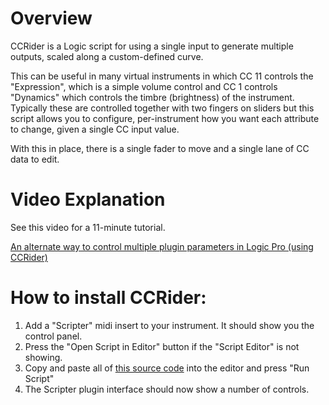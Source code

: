# Overview

CCRider is a Logic script for using a single input to generate multiple outputs, scaled along a custom-defined curve.

This can be useful in many virtual instruments in which CC 11 controls the "Expression", which is a simple volume control and CC 1 controls "Dynamics" which controls the timbre (brightness) of the instrument. Typically these are controlled together with two fingers on sliders but this script allows you to configure, per-instrument how you want each attribute to change, given a single CC input value.

With this in place, there is a single fader to move and a single lane of CC data to edit.

# Video Explanation

See this video for a 11-minute tutorial.

[An alternate way to control multiple plugin parameters in Logic Pro (using CCRider)](https://youtu.be/cnaiPunGN8k)

# How to install CCRider:

1. Add a "Scripter" midi insert to your instrument. It should show you the control panel.
2. Press the "Open Script in Editor" button if the "Script Editor" is not showing.
3. Copy and paste all of [this source code](./CCRider.js) into the editor and press "Run Script"
4. The Scripter plugin interface should now show a number of controls.

